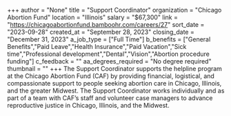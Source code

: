 +++
author = "None"
title = "Support Coordinator"
organization = "Chicago Abortion Fund"
location = "Illinois"
salary = "$67,300"
link = "https://chicagoabortionfund.bamboohr.com/careers/27"
sort_date = "2023-09-28"
created_at = "September 28, 2023"
closing_date = "December 31, 2023"
a_job_type = ["Full Time"]
b_benefits = ["General Benefits","Paid Leave","Health Insurance","Paid Vacation","Sick time","Professional development","Dental","Vision","Abortion procedure funding"]
c_feedback = ""
aa_degrees_required = "No degree required"
thumbnail = ""
+++
The Support Coordinator supports the helpline program at the Chicago Abortion Fund (CAF) by providing financial, logistical, and compassionate support to people seeking abortion care in Chicago, Illinois, and the greater Midwest. The Support Coordinator works individually and as part of a team with CAF’s staff and volunteer case managers to advance reproductive justice in Chicago, Illinois, and the Midwest.